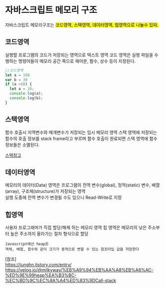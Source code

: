 
자바스크립트 메모리 구조 
===
자바스크립트 메모리구조는 <mark>코드영역, 스택영역, 데이터영역, 힙영역<mark>으로 나눌수 있따. 

## 코드영역
실행할 프로그램의 코드가 저장되는 영역으로 텍스트 영역
코드 영역은 실행 파일을 수행하는 명령어들이 메모리 공간 쪽으로 제어문, 함수, 상수 등이 지정된다.

```js
//코드영역
let a = 100
var b = 30
if (a >50) {
  let a = 10;
  console.log(a);
  console.log(b);
}
```
## 스택영역
함수 호출시 지역변수와 매개변수가 저장되는 임시 메모리 영역 
스택 영역에 저장되는 함수의 호출 정보를 stack frame라고 부르며 함수 호출이 완료되면 스택 영역에 함수 정보들은 소멸된다. 

[스택참고](https://github.com/mrlee323/TIL/blob/main/programming/stack.md)

## 데이터영역
메모리의 데이터(Data) 영역은 프로그램의 전역 변수(global), 정적(static) 변수, 배열(array), 구조체(structure)가 저장되는 영역  
실행 도중에 전역 변수가 변경될 수도 있으니 Read-Write로 지정

## 힙영역
사용자 프로그래머가 직접 할당/해제 하는 메모리 영역
힙 영역은 메모리의 낮은 주소부터 높은 주소까지 올라가는 절차 형식으로 할당

```
Javascript에선 heap은
객체, 배열, 함수와 같이 크기가 동적으로 변할 수 있는 참조타입 값을 저장한다
```


[참조]  
 https://junghn.tistory.com/entry/  
https://velog.io/@milkyway/%EB%A9%94%EB%AA%A8%EB%A6%AC-%ED%9E%99heap%EA%B3%BC-%EC%BD%9C%EC%8A%A4%ED%83%9DCall-stack
